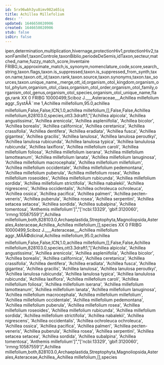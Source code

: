 ```yaml
---
id: 5rx96wbh3yu8imv982a65iq
title: Achillea Millefolium
desc: ''
updated: 1646650020906
created: 1646650020906
stub: false
isDir: false
---
```

ipen,determination,multiplication,hivernage,protectionHiv1,protectionHiv2,taxonFamille1,taxonControle,taxonBiblio,periodeDeSemis,idTaxon,secteur,matched_name,fuzzy_match_score,Inventaire FRIBG,is_approximate_match,is_synonym,nomenclature_code,score,search_string,taxon.flags,taxon.is_suppressed,taxon.is_suppressed_from_synth,taxon.name,taxon.ott_id,taxon.rank,taxon.source,taxon.synonyms,taxon.tax_sources,taxon.unique_name,_merge,ott_id,organism_otol_kingdom,organism_otol_phylum,organism_otol_class,organism_otol_order,organism_otol_family,organism_otol_genus,organism_otol_species,organism_otol_unique_name,flags,rank
XX 0 FRIBG 10000499,Sciboz J.,,,,,Asteraceae,,,,Achillea millefolium aggr.,SystÃÂ¨me 1,Achillea millefolium,95.0,achillea millefolium,False,False,ICN,1.0,achillea millefolium,[],False,False,Achillea millefolium,828103.0,species,ott3.3draft1,"['Achillea alpicola', 'Achillea angustissima', 'Achillea arenicola', 'Achillea aspleniifolia', 'Achillea bicolor', 'Achillea borealis', 'Achillea californica', 'Achillea ceretanica', 'Achillea crassifolia', 'Achillea dentifera', 'Achillea eradiata', 'Achillea fusca', 'Achillea gigantea', 'Achillea gracilis', 'Achillea lanulosa', 'Achillea lanulosa peroutkyi', 'Achillea lanulosa rubicunda', 'Achillea lanulosa typica', 'Achillea lanululosa rubicunda', 'Achillea laxiflora', 'Achillea millefolium caroli', 'Achillea millefolium foliosa', 'Achillea millefolium iserana', 'Achillea millefolium lamotteanum', 'Achillea millefolium lanata', 'Achillea millefolium lanuginosa', 'Achillea millefolium macrocephala', 'Achillea millefolium millefolium', 'Achillea millefolium occidentale', 'Achillea millefolium pedemontana', 'Achillea millefolium puberula', 'Achillea millefolium rosea', 'Achillea millefolium roseoides', 'Achillea millefolium rubicunda', 'Achillea millefolium sordida', 'Achillea millefolium strictifolia', 'Achillea nabalekii', 'Achillea nigrescens', 'Achillea occidentalis', 'Achillea ochroleuca ochroleuca', 'Achillea ossica', 'Achillea pacifica', 'Achillea palmeri', 'Achillea pecten-veneris', 'Achillea puberula', 'Achillea rosea', 'Achillea serpentini', 'Achillea setacea setacea', 'Achillea sordida', 'Achillea subalpina', 'Achillea tomentosa', 'Anthemis millefolium']","['ncbi:13329', 'gbif:3120060', 'irmng:10587559']",Achillea millefolium,both,828103.0,Archaeplastida,Streptophyta,Magnoliopsida,Asterales,Asteraceae,Achillea,,Achillea millefolium,[],species
XX 0 FRIBG 10000499,Sciboz J.,,,,,Asteraceae,,,,Achillea millefolium aggr.,MÃÂ©dicinal,Achillea millefolium,95.0,achillea millefolium,False,False,ICN,1.0,achillea millefolium,[],False,False,Achillea millefolium,828103.0,species,ott3.3draft1,"['Achillea alpicola', 'Achillea angustissima', 'Achillea arenicola', 'Achillea aspleniifolia', 'Achillea bicolor', 'Achillea borealis', 'Achillea californica', 'Achillea ceretanica', 'Achillea crassifolia', 'Achillea dentifera', 'Achillea eradiata', 'Achillea fusca', 'Achillea gigantea', 'Achillea gracilis', 'Achillea lanulosa', 'Achillea lanulosa peroutkyi', 'Achillea lanulosa rubicunda', 'Achillea lanulosa typica', 'Achillea lanululosa rubicunda', 'Achillea laxiflora', 'Achillea millefolium caroli', 'Achillea millefolium foliosa', 'Achillea millefolium iserana', 'Achillea millefolium lamotteanum', 'Achillea millefolium lanata', 'Achillea millefolium lanuginosa', 'Achillea millefolium macrocephala', 'Achillea millefolium millefolium', 'Achillea millefolium occidentale', 'Achillea millefolium pedemontana', 'Achillea millefolium puberula', 'Achillea millefolium rosea', 'Achillea millefolium roseoides', 'Achillea millefolium rubicunda', 'Achillea millefolium sordida', 'Achillea millefolium strictifolia', 'Achillea nabalekii', 'Achillea nigrescens', 'Achillea occidentalis', 'Achillea ochroleuca ochroleuca', 'Achillea ossica', 'Achillea pacifica', 'Achillea palmeri', 'Achillea pecten-veneris', 'Achillea puberula', 'Achillea rosea', 'Achillea serpentini', 'Achillea setacea setacea', 'Achillea sordida', 'Achillea subalpina', 'Achillea tomentosa', 'Anthemis millefolium']","['ncbi:13329', 'gbif:3120060', 'irmng:10587559']",Achillea millefolium,both,828103.0,Archaeplastida,Streptophyta,Magnoliopsida,Asterales,Asteraceae,Achillea,,Achillea millefolium,[],species
